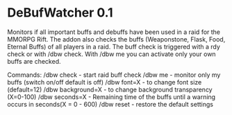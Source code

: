 # DeBufWatcher 0.1
Monitors if all important buffs and debuffs have been used in a raid for the MMORPG Rift.
The addon also checks the buffs (Weaponstone, Flask, Food, Eternal Buffs) of all players in a raid. 
The buff check is triggered with a rdy check or with /dbw check. With /dbw me you can activate only your own buffs are checked.

Commands:
/dbw check - start raid buff check
/dbw me - monitor only my buffs (switch on/off default is off)
/dbw font=X - to change font size (default=12)
/dbw background=X - to change background transparency (X=0-100)
/dbw seconds=X - Remaining time of the buffs until a warning occurs in seconds(X = 0 - 600)
/dbw reset - restore the default settings
